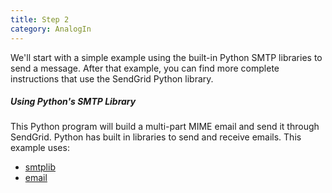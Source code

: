 ```yaml
---
title: Step 2
category: AnalogIn
---
```


We'll start with a simple example using the built-in Python SMTP libraries to send a message. 
After that example, you can find more complete instructions that use the SendGrid Python library.

##### Using Python's SMTP Library 

This Python program will build a multi-part MIME email and send it through SendGrid. 
Python has built in libraries to send and receive emails. This example uses:

* [smtplib](http://docs.python.org/library/smtplib.html)
* [email](http://docs.python.org/library/email.html#module-email)
